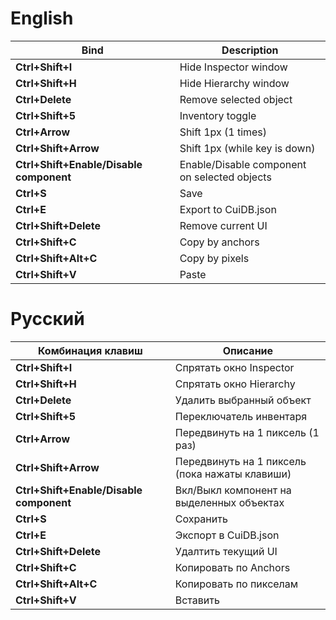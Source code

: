 # English

| Bind | Description |
| --- | --- |
| **Ctrl+Shift+I** | Hide Inspector window  |
| **Ctrl+Shift+H** | Hide Hierarchy window |
| **Ctrl+Delete** | Remove selected object |
| **Ctrl+Shift+5** | Inventory toggle |
| **Ctrl+Arrow** | Shift 1px (1 times) |
| **Ctrl+Shift+Arrow** | Shift 1px (while key is down) |
| **Ctrl+Shift+Enable/Disable component** | Enable/Disable component on selected objects  |
| **Ctrl+S** | Save |
| **Ctrl+E** | Export to CuiDB.json |
| **Ctrl+Shift+Delete** | Remove current UI |
| **Ctrl+Shift+C** | Copy by anchors |
| **Ctrl+Shift+Alt+C** | Copy by pixels |
| **Ctrl+Shift+V** | Paste |

# Русский

| Комбинация клавиш | Описание |
| --- | --- |
| **Ctrl+Shift+I** | Спрятать окно Inspector  |
| **Ctrl+Shift+H** | Спрятать окно Hierarchy |
| **Ctrl+Delete** | Удалить выбранный объект |
| **Ctrl+Shift+5** | Переключатель инвентаря |
| **Ctrl+Arrow** | Передвинуть на 1 пиксель (1 раз)  |
| **Ctrl+Shift+Arrow** | Передвинуть на 1 пиксель (пока нажаты клавиши) |
| **Ctrl+Shift+Enable/Disable component** | Вкл/Выкл компонент на выделенных объектах  |
| **Ctrl+S** | Сохранить |
| **Ctrl+E** | Экспорт в CuiDB.json |
| **Ctrl+Shift+Delete** | Удалтить текущий UI |
| **Ctrl+Shift+C** | Копировать по Anchors |
| **Ctrl+Shift+Alt+C** | Копировать по пикселам |
| **Ctrl+Shift+V** | Вставить |
